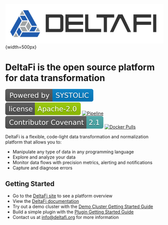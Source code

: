 ![DeltaFi](public/images/deltafi-logo-side-by-side.svg "DeltaFi"){width=500px}

# DeltaFi is the open source platform for data transformation

[![SYSTOLIC](public/images/powered.svg)](https://www.systolic.com)
[![Apache 2.0](public/images/apache2.svg)](http://www.apache.org/licenses/LICENSE-2.0)
[![Pipeline](https://gitlab.com/deltafi/deltafi/badges/main/pipeline.svg)](https://gitlab.com/deltafi/deltafi/-/commits/main)
[![Contributor Covenant](public/images/contributor-covenant.svg)](CODE_OF_CONDUCT.md)
[![Docker Pulls](https://img.shields.io/docker/pulls/deltafi/deltafi-api?color=yellow&logo=docker)](https://hub.docker.com/u/deltafi)

DeltaFi is a flexible, code-light data transformation and normalization platform that allows you to:
- Manipulate any type of data in any programming language
- Explore and analyze your data
- Monitor data flows with precision metrics, alerting and notifications
- Capture and diagnose errors

## Getting Started

- Go to the [DeltaFi site](https://www.deltafi.org) to see a platform overview
- View the [DeltaFi documentation](https://docs.deltafi.org)
- Try out a demo cluster with the [Demo Cluster Getting Started Guide](https://docs.deltafi.org/#/getting-started/cluster)
- Build a simple plugin with the [Plugin Getting Started Guide](https://docs.deltafi.org/#/getting-started/simple-plugin)
- Contact us at info@deltafi.org for more information
